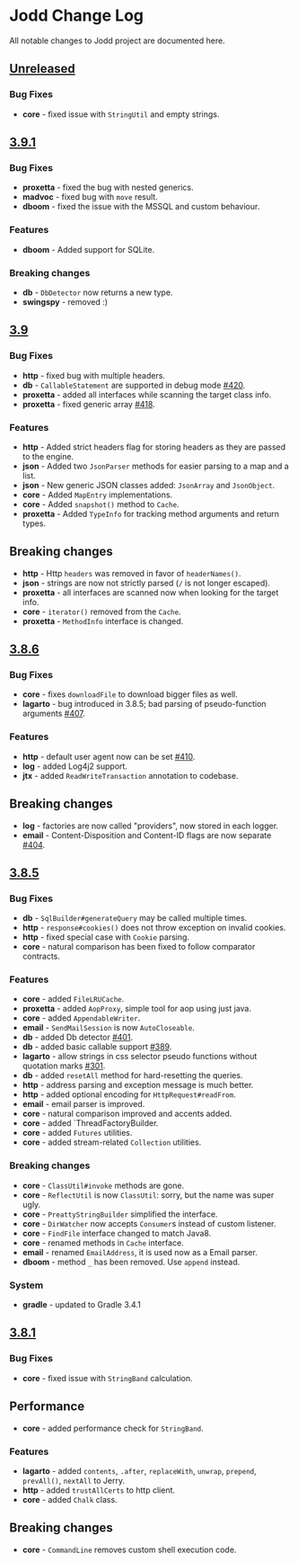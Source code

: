 # Jodd Change Log

All notable changes to Jodd project are documented here.

## [Unreleased](https://github.com/oblac/jodd/compare/v3.9...master)

### Bug Fixes

+ **core** - fixed issue with `StringUtil` and empty strings.


## [3.9.1](https://github.com/oblac/jodd/compare/v3.9...3.9.1)

### Bug Fixes

+ **proxetta** - fixed the bug with nested generics.
+ **madvoc** - fixed bug with `move` result.
+ **dboom** - fixed the issue with the MSSQL and custom behaviour. 

### Features

+ **dboom** - Added support for SQLite.

### Breaking changes

+ **db** - `DbDetector` now returns a new type.
+ **swingspy** - removed :)

## [3.9](https://github.com/oblac/jodd/compare/v3.8.6...3.9)

### Bug Fixes

+ **http** - fixed bug with multiple headers.
+ **db** - `CallableStatement` are supported in debug mode [#420](https://github.com/oblac/jodd/issues/420).
+ **proxetta** - added all interfaces while scanning the target class info.
+ **proxetta** - fixed generic array [#418](https://github.com/oblac/jodd/issues/418).

### Features

+ **http** - Added strict headers flag for storing headers as they are passed to the engine.
+ **json** - Added two `JsonParser` methods for easier parsing to a map and a list. 
+ **json** - New generic JSON classes added: `JsonArray` and `JsonObject`.
+ **core** - Added `MapEntry` implementations.
+ **core** - Added `snapshot()` method to `Cache`.
+ **proxetta** - Added `TypeInfo` for tracking method arguments and return types.

## Breaking changes

+ **http** - Http `headers` was removed in favor of `headerNames()`.
+ **json** - strings are now not strictly parsed (`/` is not longer escaped). 
+ **proxetta** - all interfaces are scanned now when looking for the target info.
+ **core** - `iterator()` removed from the `Cache`.
+ **proxetta** - `MethodInfo` interface is changed.

## [3.8.6](https://github.com/oblac/jodd/compare/v3.8.5...3.8.6)

### Bug Fixes

+ **core** - fixes `downloadFile` to download bigger files as well.
+ **lagarto** - bug introduced in 3.8.5; bad parsing of pseudo-function arguments [#407](https://github.com/oblac/jodd/issues/407).

### Features

+ **http** - default user agent now can be set [#410](https://github.com/oblac/jodd/pull/410).
+ **log** - added Log4j2 support.
+ **jtx** - added `ReadWriteTransaction` annotation to codebase.

## Breaking changes

+ **log** - factories are now called "providers", now stored in each logger.
+ **email** - Content-Disposition and Content-ID flags are now separate [#404](https://github.com/oblac/jodd/issues/404).


## [3.8.5](https://github.com/oblac/jodd/compare/v3.8.1...v3.8.5)

### Bug Fixes

+ **db** - `SqlBuilder#generateQuery` may be called multiple times.
+ **http** - `response#cookies()` does not throw exception on invalid cookies.
+ **http** - fixed special case with `Cookie` parsing. 
+ **core** - natural comparison has been fixed to follow comparator contracts.

### Features

+ **core** - added `FileLRUCache`.
+ **proxetta** - added `AopProxy`, simple tool for aop using just java.
+ **core** - added `AppendableWriter`.
+ **email** - `SendMailSession` is now `AutoCloseable`.
+ **db** - added Db detector [#401](https://github.com/oblac/jodd/issues/401).
+ **db** - added basic callable support [#389](https://github.com/oblac/jodd/issues/389).
+ **lagarto** - allow strings in css selector pseudo functions without quotation marks [#301](https://github.com/oblac/jodd/issues/301).
+ **db** - added `resetAll` method for hard-resetting the queries.
+ **http** - address parsing and exception message is much better.
+ **http** - added optional encoding for `HttpRequest#readFrom`.
+ **email** - email parser is improved.
+ **core** - natural comparison improved and accents added.
+ **core** - added `ThreadFactoryBuilder.
+ **core** - added `Futures` utilities.
+ **core** - added stream-related `Collection` utilities.

### Breaking changes

+ **core** - `ClassUtil#invoke` methods are gone.
+ **core** - `ReflectUtil` is now `ClassUtil`: sorry, but the name was super ugly.
+ **core** - `PreattyStringBuilder` simplified the interface.
+ **core** - `DirWatcher` now accepts `Consumer`s instead of custom listener.
+ **core** - `FindFile` interface changed to match Java8.
+ **core** - renamed methods in `Cache` interface.
+ **email** - renamed `EmailAddress`, it is used now as a Email parser.
+ **dboom** - method `_` has been removed. Use `append` instead.

### System

+ **gradle** - updated to Gradle 3.4.1


## [3.8.1](https://github.com/oblac/jodd/compare/v3.8.0...v3.8.1)

### Bug Fixes

+ **core** - fixed issue with `StringBand` calculation.

## Performance

+ **core** - added performance check for `StringBand`.

### Features

+ **lagarto** - added `contents`, `.after`, `replaceWith`, `unwrap`, `prepend`, `prevAll()`, `nextAll` to Jerry.
+ **http** - added `trustAllCerts` to http client.
+ **core** - added `Chalk` class.

## Breaking changes

+ **core** - `CommandLine` removes custom shell execution code.
